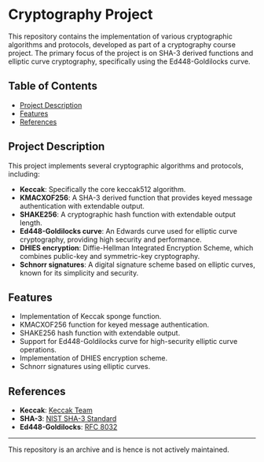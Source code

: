 # Cryptography Project

This repository contains the implementation of various cryptographic algorithms and protocols, developed as part of a cryptography course project. The primary focus of the project is on SHA-3 derived functions and elliptic curve cryptography, specifically using the Ed448-Goldilocks curve.

## Table of Contents
- [Project Description](#project-description)
- [Features](#features)
- [References](#references)

## Project Description

This project implements several cryptographic algorithms and protocols, including:
- **Keccak**: Specifically the core keccak512 algorithm. 
- **KMACXOF256**: A SHA-3 derived function that provides keyed message authentication with extendable output.
- **SHAKE256**: A cryptographic hash function with extendable output length.
- **Ed448-Goldilocks curve**: An Edwards curve used for elliptic curve cryptography, providing high security and performance.
- **DHIES encryption**: Diffie-Hellman Integrated Encryption Scheme, which combines public-key and symmetric-key cryptography.
- **Schnorr signatures**: A digital signature scheme based on elliptic curves, known for its simplicity and security.

## Features

- Implementation of Keccak sponge function.
- KMACXOF256 function for keyed message authentication.
- SHAKE256 hash function with extendable output.
- Support for Ed448-Goldilocks curve for high-security elliptic curve operations.
- Implementation of DHIES encryption scheme.
- Schnorr signatures using elliptic curves.

## References

- **Keccak**: [Keccak Team](https://keccak.team/)
- **SHA-3**: [NIST SHA-3 Standard](https://nvlpubs.nist.gov/nistpubs/FIPS/NIST.FIPS.202.pdf)
- **Ed448-Goldilocks**: [RFC 8032](https://tools.ietf.org/html/rfc8032)
---

This repository is an archive and is hence is not actively maintained.
